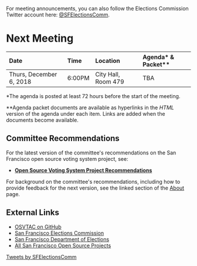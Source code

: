 For meeting announcements, you can also follow the Elections Commission
Twitter account here: [@SFElectionsComm](https://twitter.com/SFElectionsComm).


# Next Meeting

| Date                      | Time   | Location            | Agenda* & Packet** |
|:--------------------------|:-------|:--------------------|:-------------------|
| Thurs, December 6, 2018   | 6:00PM | City Hall, Room 479 | TBA |


[next-agenda-html]: meetings/2018/2018-11-08/agenda
[next-agenda-pdf]: files/meetings/2018/2018-11-08/2018_11_08_OSVTAC_Agenda.pdf

\*The agenda is posted at least 72 hours before the start of the meeting.

\*\*Agenda packet documents are available as hyperlinks in the _HTML_ version of
the agenda under each item. Links are added when the documents become
available.


## Committee Recommendations

For the latest version of the committee's recommendations on the San Francisco
open source voting system project, see:

* [**Open Source Voting System Project Recommendations**][osvtac-recommendations]

For background on the committee's recommendations, including how to provide
feedback for the next version, see the linked section of the
[About](about#project-recommendations) page.


[osvtac-recommendations]: recommendations/index


## External Links

- [OSVTAC on GitHub](https://github.com/OSVTAC)
- [San Francisco Elections Commission](https://sfgov.org/electionscommission)
- [San Francisco Department of Elections](https://www.sfelections.org)
- [All San Francisco Open Source Projects](http://open.innovatesf.com)

<a class="twitter-timeline" data-width="360" data-height="600" data-theme="light" href="https://twitter.com/SFElectionsComm">
Tweets by SFElectionsComm</a>
<script async src="//platform.twitter.com/widgets.js" charset="utf-8">
</script>

